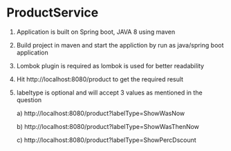 # ProductService
1. Application is built on Spring boot, JAVA 8 using maven
2. Build project in maven and start the appliction by run as java/spring boot application
3. Lombok plugin is required as lombok is used for better readability
4. Hit http://localhost:8080/product to get the required result 
5. labeltype is optional and will accept 3 values as mentioned in the question

   a) http://localhost:8080/product?labelType=ShowWasNow
   
   b) http://localhost:8080/product?labelType=ShowWasThenNow
   
   c) http://localhost:8080/product?labelType=ShowPercDscount
   

   
  
